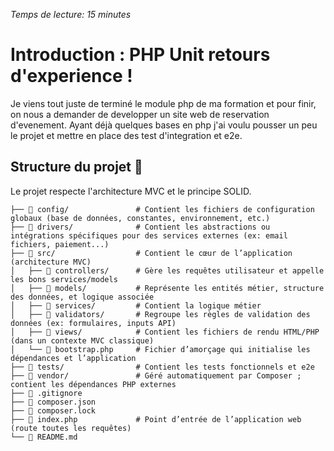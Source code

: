 <i>Temps de lecture: 15 minutes</i>

# Introduction : PHP Unit retours d'experience !

Je viens tout juste de terminé le module php de ma formation et pour finir, on nous a demander de developper un site web de reservation d'evenement. Ayant déjà quelques bases en php j'ai voulu pousser un peu le projet et mettre en place des test d'integration et e2e.

## Structure du projet 🔎

Le projet respecte l'architecture MVC et le principe SOLID.

```
├── 📁 config/               # Contient les fichiers de configuration globaux (base de données, constantes, environnement, etc.)
├── 📁 drivers/              # Contient les abstractions ou intégrations spécifiques pour des services externes (ex: email fichiers, paiement...)
├── 📁 src/                  # Contient le cœur de l’application (architecture MVC)
│   ├── 📁 controllers/      # Gère les requêtes utilisateur et appelle les bons services/models
│   ├── 📁 models/           # Représente les entités métier, structure des données, et logique associée
│   ├── 📁 services/         # Contient la logique métier
│   ├── 📁 validators/       # Regroupe les règles de validation des données (ex: formulaires, inputs API)
│   ├── 📁 views/            # Contient les fichiers de rendu HTML/PHP (dans un contexte MVC classique)
│   └── 📄 bootstrap.php     # Fichier d’amorçage qui initialise les dépendances et l’application
├── 📁 tests/                # Contient les tests fonctionnels et e2e
├── 📁 vendor/               # Géré automatiquement par Composer ; contient les dépendances PHP externes
├── 📄 .gitignore
├── 📄 composer.json
├── 📄 composer.lock
├── 📄 index.php             # Point d’entrée de l’application web (route toutes les requêtes)
└── 📄 README.md
```
